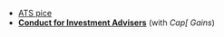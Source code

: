 - [ATS pice](https://www.sec.gov/divisions/marketreg/mr-noaction/2020/finra-ats-role-in-settlement-of-digital-asset-security-trades-09252020.pdf
)
- **[Conduct for Investment Advisers](https://www.sec.gov/files/rules/interp/2019/ia-5248.pdf)** (with  _Cap[ Gains_)
